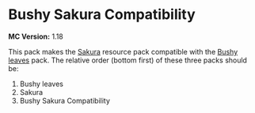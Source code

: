 # Bushy Sakura Compatibility
**MC Version:** 1.18

This pack makes the [Sakura](https://www.planetminecraft.com/texture-pack/sakura-for-faithful-32x/) resource pack compatible with the [Bushy leaves](https://www.curseforge.com/minecraft/texture-packs/bushy-leaves-add-on-for-faithful-32x) pack. The relative order (bottom first) of these three packs should be:
1. Bushy leaves
2. Sakura
3. Bushy Sakura Compatibility
